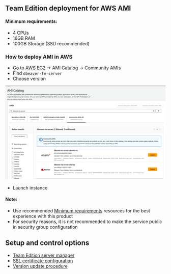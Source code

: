 ## Team Edition deployment for AWS AMI

#### Minimum requirements:

* 4 CPUs
* 16GB RAM
* 100GB Storage (SSD recommended)


### How to deploy AMI in AWS

- Go to [AWS EC2](https://console.aws.amazon.com/ec2/home) -> AMI Catalog -> Community AMIs
- Find `dbeaver-te-server`
- Choose version

![AWS Catalog](aws-catalog.png)

- Launch instance

#### Note:
- Use recommended [Minimum requirements](#minimum-requirements) resources for the best experience with this product
- For security reasons, it is not recommended to make the service public in security group configuration


## Setup and control options

- [Team Edition server manager](../../manager/)
- [SSL certificate configuration](../../SSL/)
- [Version update procedure](../../manager/README.md#version-update-procedure)
